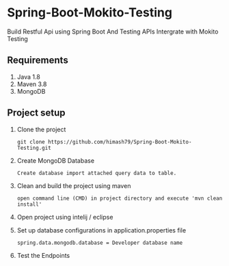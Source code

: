 # Spring-Boot-Mokito-Testing
Build Restful Api using Spring Boot And Testing APIs Intergrate with Mokito Testing

## Requirements

01) Java 1.8
02) Maven 3.8
03) MongoDB

## Project setup

01) Clone the project

		git clone https://github.com/himash79/Spring-Boot-Mokito-Testing.git

02) Create MongoDB Database

		Create database import attached query data to table.

03) Clean and build the project using maven

		open command line (CMD) in project directory and execute 'mvn clean install'
		
04) Open project using intelij / eclipse

05) Set up database configurations in application.properties file
		
		spring.data.mongodb.database = Developer database name
		
06) Test the Endpoints
